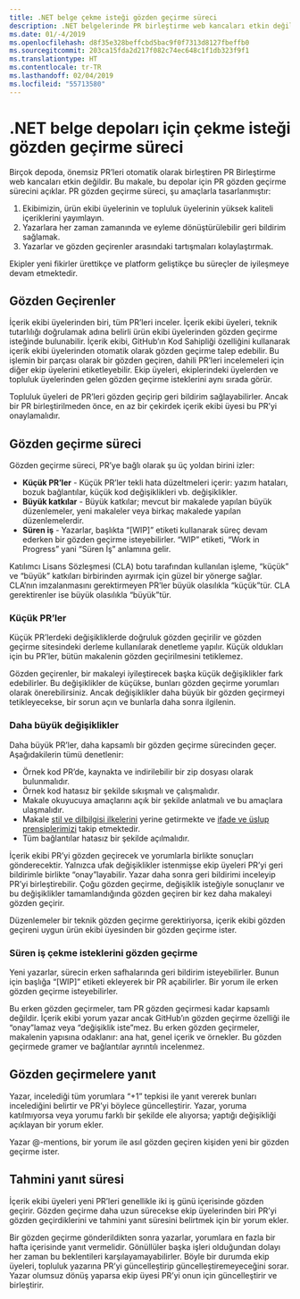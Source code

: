 ```yaml
---
title: .NET belge çekme isteği gözden geçirme süreci
description: .NET belgelerinde PR birleştirme web kancaları etkin değildir. Bu makale, bu depolar için PR sürecini açıklar
ms.date: 01/-4/2019
ms.openlocfilehash: d8f35e328beffcbd5bac9f0f7313d8127fbeffb0
ms.sourcegitcommit: 203ca15fda2d217f082c74ec648c1f1db323f9f1
ms.translationtype: HT
ms.contentlocale: tr-TR
ms.lasthandoff: 02/04/2019
ms.locfileid: "55713580"
---
```

# <a name="pull-request-review-process-for-the-net-docs-repositories"></a>.NET belge depoları için çekme isteği gözden geçirme süreci

Birçok depoda, önemsiz PR’leri otomatik olarak birleştiren PR Birleştirme web kancaları etkin değildir. Bu makale, bu depolar için PR gözden geçirme sürecini açıklar. PR gözden geçirme süreci, şu amaçlarla tasarlanmıştır:

1. Ekibimizin, ürün ekibi üyelerinin ve topluluk üyelerinin yüksek kaliteli içeriklerini yayımlayın.
1. Yazarlara her zaman zamanında ve eyleme dönüştürülebilir geri bildirim sağlamak.
1. Yazarlar ve gözden geçirenler arasındaki tartışmaları kolaylaştırmak.

Ekipler yeni fikirler ürettikçe ve platform geliştikçe bu süreçler de iyileşmeye devam etmektedir.

## <a name="reviewers"></a>Gözden Geçirenler

İçerik ekibi üyelerinden biri, tüm PR’leri inceler. İçerik ekibi üyeleri, teknik tutarlılığı doğrulamak adına belirli ürün ekibi üyelerinden gözden geçirme isteğinde bulunabilir. İçerik ekibi, GitHub’ın Kod Sahipliği özelliğini kullanarak içerik ekibi üyelerinden otomatik olarak gözden geçirme talep edebilir. Bu işlemin bir parçası olarak bir gözden geçiren, dahili PR’leri incelemeleri için diğer ekip üyelerini etiketleyebilir. Ekip üyeleri, ekiplerindeki üyelerden ve topluluk üyelerinden gelen gözden geçirme isteklerini aynı sırada görür.

Topluluk üyeleri de PR’leri gözden geçirip geri bildirim sağlayabilirler. Ancak bir PR birleştirilmeden önce, en az bir çekirdek içerik ekibi üyesi bu PR’yi onaylamalıdır.

## <a name="review-process"></a>Gözden geçirme süreci

Gözden geçirme süreci, PR’ye bağlı olarak şu üç yoldan birini izler:

- **Küçük PR’ler** - Küçük PR’ler tekli hata düzeltmeleri içerir: yazım hataları, bozuk bağlantılar, küçük kod değişiklikleri vb. değişiklikler.
- **Büyük katkılar** - Büyük katkılar; mevcut bir makalede yapılan büyük düzenlemeler, yeni makaleler veya birkaç makalede yapılan düzenlemelerdir.
- **Süren iş** - Yazarlar, başlıkta “[WIP]” etiketi kullanarak süreç devam ederken bir gözden geçirme isteyebilirler. “WIP” etiketi, “Work in Progress” yani “Süren İş” anlamına gelir. 

Katılımcı Lisans Sözleşmesi (CLA) botu tarafından kullanılan işleme, “küçük” ve “büyük” katkıları birbirinden ayırmak için güzel bir yönerge sağlar. CLA’nın imzalanmasını gerektirmeyen PR’ler büyük olasılıkla “küçük”tür. CLA gerektirenler ise büyük olasılıkla “büyük”tür.

### <a name="small-prs"></a>Küçük PR’ler

Küçük PR’lerdeki değişikliklerde doğruluk gözden geçirilir ve gözden geçirme sitesindeki derleme kullanılarak denetleme yapılır. Küçük oldukları için bu PR’ler, bütün makalenin gözden geçirilmesini tetiklemez. 

Gözden geçirenler, bir makaleyi iyileştirecek başka küçük değişiklikler fark edebilirler. Bu değişiklikler de küçükse, bunları gözden geçirme yorumları olarak önerebilirsiniz. Ancak değişiklikler daha büyük bir gözden geçirmeyi tetikleyecekse, bir sorun açın ve bunlarla daha sonra ilgilenin. 

### <a name="larger-changes"></a>Daha büyük değişiklikler

Daha büyük PR’ler, daha kapsamlı bir gözden geçirme sürecinden geçer. Aşağıdakilerin tümü denetlenir:

- Örnek kod PR’de, kaynakta ve indirilebilir bir zip dosyası olarak bulunmalıdır.
- Örnek kod hatasız bir şekilde sıkışmalı ve çalışmalıdır.
- Makale okuyucuya amaçlarını açık bir şekilde anlatmalı ve bu amaçlara ulaşmalıdır.
- Makale [stil ve dilbilgisi ilkelerini](dotnet-style-guide.md) yerine getirmekte ve [ifade ve üslup prensiplerimizi](dotnet-voice-tone.md) takip etmektedir.
- Tüm bağlantılar hatasız bir şekilde açılmalıdır.

İçerik ekibi PR’yi gözden geçirecek ve yorumlarla birlikte sonuçları gönderecektir. Yalnızca ufak değişiklikler istenmişse ekip üyeleri PR’yi geri bildirimle birlikte “onay”layabilir. Yazar daha sonra geri bildirimi inceleyip PR’yi birleştirebilir. Çoğu gözden geçirme, değişiklik isteğiyle sonuçlanır ve bu değişiklikler tamamlandığında gözden geçiren bir kez daha makaleyi gözden geçirir.

Düzenlemeler bir teknik gözden geçirme gerektiriyorsa, içerik ekibi gözden geçireni uygun ürün ekibi üyesinden bir gözden geçirme ister.

### <a name="review-wip-pull-requests"></a>Süren iş çekme isteklerini gözden geçirme

Yeni yazarlar, sürecin erken safhalarında geri bildirim isteyebilirler. Bunun için başlığa “[WIP]” etiketi ekleyerek bir PR açabilirler. Bir yorum ile erken gözden geçirme isteyebilirler.

Bu erken gözden geçirmeler, tam PR gözden geçirmesi kadar kapsamlı değildir. İçerik ekibi yorum yazar ancak GitHub’ın gözden geçirme özelliği ile “onay”lamaz veya “değişiklik iste”mez. Bu erken gözden geçirmeler, makalenin yapısına odaklanır: ana hat, genel içerik ve örnekler. Bu gözden geçirmede gramer ve bağlantılar ayrıntılı incelenmez.

## <a name="respond-to-reviews"></a>Gözden geçirmelere yanıt

Yazar, incelediği tüm yorumlara “+1” tepkisi ile yanıt vererek bunları incelediğini belirtir ve PR’yi böylece güncelleştirir. Yazar, yoruma katılmıyorsa veya yorumu farklı bir şekilde ele alıyorsa; yaptığı değişikliği açıklayan bir yorum ekler.

Yazar @-mentions, bir yorum ile asıl gözden geçiren kişiden yeni bir gözden geçirme ister. 

## <a name="response-time-expectations"></a>Tahmini yanıt süresi

İçerik ekibi üyeleri yeni PR’leri genellikle iki iş günü içerisinde gözden geçirir. Gözden geçirme daha uzun sürecekse ekip üyelerinden biri PR’yi gözden geçirdiklerini ve tahmini yanıt süresini belirtmek için bir yorum ekler.

Bir gözden geçirme gönderildikten sonra yazarlar, yorumlara en fazla bir hafta içerisinde yanıt vermelidir. Gönüllüler başka işleri olduğundan dolayı her zaman bu beklentileri karşılayamayabilirler. Böyle bir durumda ekip üyeleri, topluluk yazarına PR’yi güncelleştirip güncelleştiremeyeceğini sorar. Yazar olumsuz dönüş yaparsa ekip üyesi PR’yi onun için güncelleştirir ve birleştirir.
